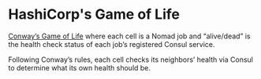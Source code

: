 # HashiCorp's Game of Life

[Conway’s Game of Life](https://en.wikipedia.org/wiki/Conway%27s_Game_of_Life)
where each cell is a Nomad job and “alive/dead” is the
health check status of each job’s registered Consul service.

Following Conway’s rules, each cell checks its neighbors’ health
via Consul to determine what its own health should be.
